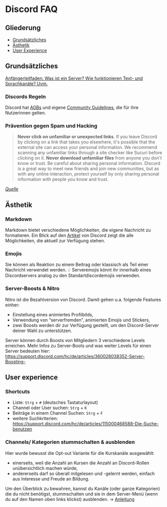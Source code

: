 # Discord FAQ

## Gliederung
- [Grundsätzliches](#grundsätzliches)
- [Ästhetik](#ästhetik)
- [User Experience](#user-experience)

## Grundsätzliches
[Anfängerleitfaden: Was ist ein Server? Wie funktionieren Text- und Sprachkanäle? Uvm.](https://support.discord.com/hc/de/articles/360045138571-Discord-Anfängerleitfaden)

### Discords Regeln

Discord hat [AGBs](https://discord.com/terms) und eigene [Community Guidelines](https://discord.com/guidelines), die für ihre Nutzerinnen gelten.

### Prävention gegen Spam und Hacking

> **Never click on unfamiliar or unexpected links**. If you leave Discord by clicking on a link that takes you elsewhere, it's possible that the external site can access your personal information. We recommend scanning any unfamiliar links through a site checker like Sucuri before clicking on it.
> **Never download unfamiliar files** from anyone you don't know or trust.
> Be careful about sharing personal information. Discord is a great way to meet new friends and join new communities, but as with any online interaction, protect yourself by only sharing personal information with people you know and trust.

*[Quelle](https://discord.com/safety/360044104071-Tips-against-spam-and-hacking)*

## Ästhetik
### Markdown

Markdown bietet verschiedene Möglichkeiten, die eigene Nachricht zu formatieren. Ein Blick auf den [Artikel](https://support.discord.com/hc/en-us/articles/210298617-Markdown-Text-101-Chat-Formatting-Bold-Italic-Underline-) von Discord zeigt die alle Möglichkeiten, die aktuell zur Verfügung stehen.

### Emojis

Sie können als Reaktion zu einem Beitrag oder klassisch als Teil einer Nachricht verwendet werden.
💡 Serveremojis könnt ihr innerhalb eines Discordservers analog zu den Standartdiscordemojis verwenden.

### Server-Boosts & Nitro

Nitro ist die Bezahlversion von Discord. Damit gehen u.a. folgende Features einher: 
- Einstellung eines animiertes Profilbilds, 
- Verwendung von “serverfremden”, animierten Emojis und Stickers,
- zwei Boosts werden dir zur Verfügung gestellt, um den Discord-Server deiner Wahl zu unterstützen. 

Server können durch Boosts von Mitgliedern 3 verschiedene Levels erreichen. 
Mehr Infos zu Server-Boots und was weiter Levels für einen Server bedeuten hier: https://support.discord.com/hc/de/articles/360028038352-Server-Boosting-


## User experience
### Shortcuts

- Liste: `Strg` + `#` (deutsches Tastaturlayout)
- Channel oder User suchen: `Strg` + `K` 
- Beiträge in einem Channel Suchen: `Strg` + `F`
- weitere Suchkriterien: https://support.discord.com/hc/de/articles/115000468588-Die-Suche-benutzen

### Channels/ Kategorien stummschalten & ausblenden

Hier wurde bewusst die Opt-out Variante für die Kurskanäle ausgewählt:
- einerseits, weil die Anzahl an Kursen die Anzahl an Discord-Rollen unübersichtlich machen würde,
- andererseits darf so überall mitgelesen und -gelernt werden, einfach aus Interesse und Freude an Bildung.

Um den Überblick zu bewahren, kannst du Kanäle (oder ganze Kategorien) die du nicht benötigst, stummschalten und sie in dem Server-Menü (wenn du auf den Namen oben links klickst) ausblenden. 
-> [Anleitung](https://support.discord.com/hc/de/articles/213599277-Wie-verstecke-Ich-stumme-Kanäle-) 
